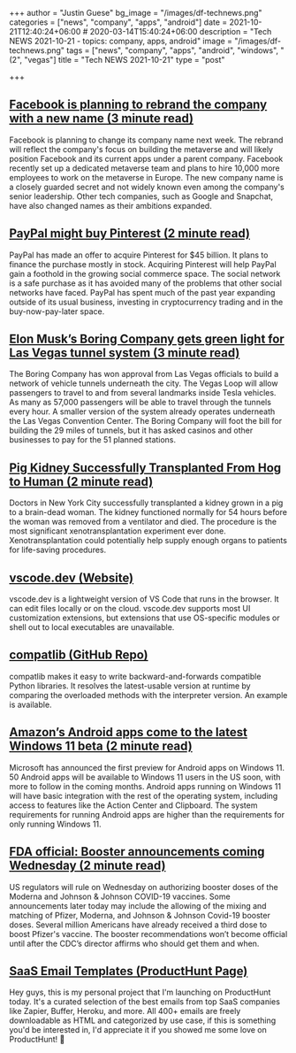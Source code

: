 +++
author = "Justin Guese"
bg_image = "/images/df-technews.png"
categories = ["news", "company", "apps", "android"]
date = 2021-10-21T12:40:24+06:00 # 2020-03-14T15:40:24+06:00
description = "Tech NEWS 2021-10-21 - topics: company, apps, android"
image = "/images/df-technews.png"
tags = ["news", "company", "apps", "android", "windows", "(2", "vegas"]
title = "Tech NEWS 2021-10-21"
type = "post"

+++

## [Facebook is planning to rebrand the company with a new name (3 minute read)](https://www.theverge.com/2021/10/19/22735612/facebook-change-company-name-metaverse)

Facebook is planning to change its company name next week. The rebrand will reflect the company's focus on building the metaverse and will likely position Facebook and its current apps under a parent company. Facebook recently set up a dedicated metaverse team and plans to hire 10,000 more employees to work on the metaverse in Europe. The new company name is a closely guarded secret and not widely known even among the company's senior leadership. Other tech companies, such as Google and Snapchat, have also changed names as their ambitions expanded.

## [PayPal might buy Pinterest (2 minute read)](https://www.engadget.com/paypal-pinterest-report-184534084.html)

PayPal has made an offer to acquire Pinterest for $45 billion. It plans to finance the purchase mostly in stock. Acquiring Pinterest will help PayPal gain a foothold in the growing social commerce space. The social network is a safe purchase as it has avoided many of the problems that other social networks have faced. PayPal has spent much of the past year expanding outside of its usual business, investing in cryptocurrency trading and in the buy-now-pay-later space.

## [Elon Musk’s Boring Company gets green light for Las Vegas tunnel system (3 minute read)](https://www.theverge.com/2021/10/20/22737228/elon-musk-boring-company-las-vegas-loop-strip)

The Boring Company has won approval from Las Vegas officials to build a network of vehicle tunnels underneath the city. The Vegas Loop will allow passengers to travel to and from several landmarks inside Tesla vehicles. As many as 57,000 passengers will be able to travel through the tunnels every hour. A smaller version of the system already operates underneath the Las Vegas Convention Center. The Boring Company will foot the bill for building the 29 miles of tunnels, but it has asked casinos and other businesses to pay for the 51 planned stations.

## [Pig Kidney Successfully Transplanted From Hog to Human (2 minute read)](https://www.vice.com/en/article/5dgm3k/pig-kidney-successfully-transplanted-from-hog-to-human)

Doctors in New York City successfully transplanted a kidney grown in a pig to a brain-dead woman. The kidney functioned normally for 54 hours before the woman was removed from a ventilator and died. The procedure is the most significant xenotransplantation experiment ever done. Xenotransplantation could potentially help supply enough organs to patients for life-saving procedures.

## [vscode.dev (Website)](https://vscode.dev/)

vscode.dev is a lightweight version of VS Code that runs in the browser. It can edit files locally or on the cloud. vscode.dev supports most UI customization extensions, but extensions that use OS-specific modules or shell out to local executables are unavailable.

## [compatlib (GitHub Repo)](https://github.com/ttymck/compatlib)

compatlib makes it easy to write backward-and-forwards compatible Python libraries. It resolves the latest-usable version at runtime by comparing the overloaded methods with the interpreter version. An example is available.

## [Amazon’s Android apps come to the latest Windows 11 beta (2 minute read)](https://arstechnica.com/gadgets/2021/10/amazons-android-apps-come-to-the-latest-windows-11-beta/)

Microsoft has announced the first preview for Android apps on Windows 11. 50 Android apps will be available to Windows 11 users in the US soon, with more to follow in the coming months. Android apps running on Windows 11 will have basic integration with the rest of the operating system, including access to features like the Action Center and Clipboard. The system requirements for running Android apps are higher than the requirements for only running Windows 11.

## [FDA official: Booster announcements coming Wednesday (2 minute read)](https://apnews.com/article/coronavirus-pandemic-science-business-health-coronavirus-vaccine-5ba0ada40600e590fc3ab38bba046a94)

US regulators will rule on Wednesday on authorizing booster doses of the Moderna and Johnson & Johnson COVID-19 vaccines. Some announcements later today may include the allowing of the mixing and matching of Pfizer, Moderna, and Johnson & Johnson Covid-19 booster doses. Several million Americans have already received a third dose to boost Pfizer's vaccine. The booster recommendations won’t become official until after the CDC’s director affirms who should get them and when.

## [SaaS Email Templates (ProductHunt Page)](https://www.producthunt.com/posts/saas-email-templates-2/1/0100017ca2541503-ce4fc46b-89e3-4e4c-b606-5270ad6b02ab-000000/ALhG7G5uJnS7jeqEoo94eZ4b-1SX_2gZ23_pA8XK5z4=220)

Hey guys, this is my personal project that I'm launching on ProductHunt today. It's a curated selection of the best emails from top SaaS companies like Zapier, Buffer, Heroku, and more. All 400+ emails are freely downloadable as HTML and categorized by use case, if this is something you'd be interested in, I'd appreciate it if you showed me some love on ProductHunt! 🙏

